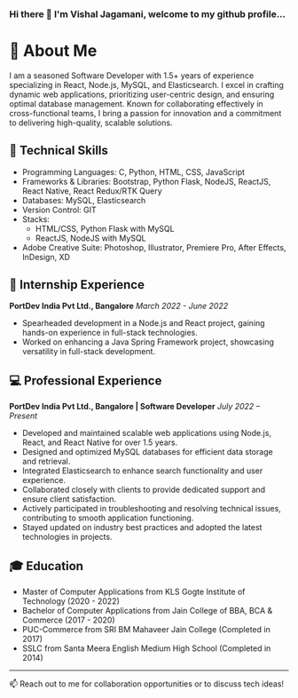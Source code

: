 ### Hi there 👋 I'm Vishal Jagamani, welcome to my github profile...
# 👋 About Me

I am a seasoned Software Developer with 1.5+ years of experience specializing in React, Node.js, MySQL, and Elasticsearch. I excel in crafting dynamic web applications, prioritizing user-centric design, and ensuring optimal database management. Known for collaborating effectively in cross-functional teams, I bring a passion for innovation and a commitment to delivering high-quality, scalable solutions.

## 🚀 Technical Skills

- Programming Languages: C, Python, HTML, CSS, JavaScript
- Frameworks & Libraries: Bootstrap, Python Flask, NodeJS, ReactJS, React Native, React Redux/RTK Query
- Databases: MySQL, Elasticsearch
- Version Control: GIT
- Stacks:
  - HTML/CSS, Python Flask with MySQL
  - ReactJS, NodeJS with MySQL
- Adobe Creative Suite: Photoshop, Illustrator, Premiere Pro, After Effects, InDesign, XD

## 💼 Internship Experience

**PortDev India Pvt Ltd., Bangalore**
*March 2022 - June 2022*
- Spearheaded development in a Node.js and React project, gaining hands-on experience in full-stack technologies.
- Worked on enhancing a Java Spring Framework project, showcasing versatility in full-stack development.

## 💻 Professional Experience

**PortDev India Pvt Ltd., Bangalore | Software Developer**
*July 2022 – Present*
- Developed and maintained scalable web applications using Node.js, React, and React Native for over 1.5 years.
- Designed and optimized MySQL databases for efficient data storage and retrieval.
- Integrated Elasticsearch to enhance search functionality and user experience.
- Collaborated closely with clients to provide dedicated support and ensure client satisfaction.
- Actively participated in troubleshooting and resolving technical issues, contributing to smooth application functioning.
- Stayed updated on industry best practices and adopted the latest technologies in projects.

## 🎓 Education

- Master of Computer Applications from KLS Gogte Institute of Technology (2020 - 2022)
- Bachelor of Computer Applications from Jain College of BBA, BCA & Commerce (2017 - 2020)
- PUC-Commerce from SRI BM Mahaveer Jain College (Completed in 2017)
- SSLC from Santa Meera English Medium High School (Completed in 2014)

---

📫 Reach out to me for collaboration opportunities or to discuss tech ideas!


<!--
**vishal-jagamani/vishal-jagamani** is a ✨ _special_ ✨ repository because its `README.md` (this file) appears on your GitHub profile.

Here are some ideas to get you started

- 🔭 I’m currently working on ...
- 🌱 I’m currently learning ...
- 👯 I’m looking to collaborate on ...
- 🤔 I’m looking for help with ...
- 💬 Ask me about ...
- 📫 How to reach me: ...
- 😄 Pronouns: ...
- ⚡ Fun fact: ...
-->
